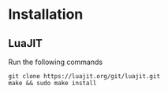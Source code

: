 # Installation

## LuaJIT

Run the following commands

```
git clone https://luajit.org/git/luajit.git
make && sudo make install
```

